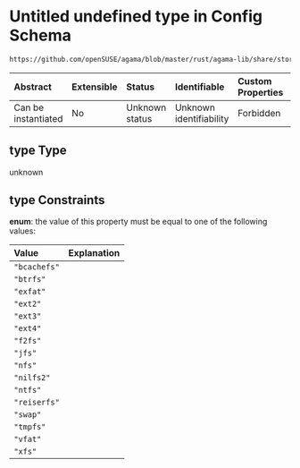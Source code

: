 # Untitled undefined type in Config Schema

```txt
https://github.com/openSUSE/agama/blob/master/rust/agama-lib/share/storage.model.schema.json#/$defs/filesystem/properties/type
```



| Abstract            | Extensible | Status         | Identifiable            | Custom Properties | Additional Properties | Access Restrictions | Defined In                                                                      |
| :------------------ | :--------- | :------------- | :---------------------- | :---------------- | :-------------------- | :------------------ | :------------------------------------------------------------------------------ |
| Can be instantiated | No         | Unknown status | Unknown identifiability | Forbidden         | Allowed               | none                | [storage.model.schema.json\*](storage.model.schema.json "open original schema") |

## type Type

unknown

## type Constraints

**enum**: the value of this property must be equal to one of the following values:

| Value        | Explanation |
| :----------- | :---------- |
| `"bcachefs"` |             |
| `"btrfs"`    |             |
| `"exfat"`    |             |
| `"ext2"`     |             |
| `"ext3"`     |             |
| `"ext4"`     |             |
| `"f2fs"`     |             |
| `"jfs"`      |             |
| `"nfs"`      |             |
| `"nilfs2"`   |             |
| `"ntfs"`     |             |
| `"reiserfs"` |             |
| `"swap"`     |             |
| `"tmpfs"`    |             |
| `"vfat"`     |             |
| `"xfs"`      |             |
